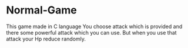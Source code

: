 # Normal-Game
This game made in C language You choose attack which is provided and there some powerful attack which you can use. But when you use that attack your Hp reduce randomly.  
